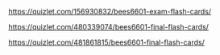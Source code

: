https://quizlet.com/156930832/bees6601-exam-flash-cards/

https://quizlet.com/480339074/bees6601-final-flash-cards/

https://quizlet.com/481861815/bees6601-final-flash-cards/


